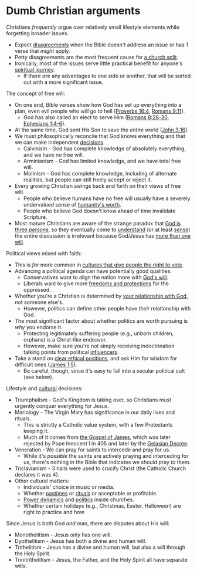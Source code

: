 
# Dumb Christian arguments

Christians *frequently* argue over relatively small lifestyle elements while forgetting broader issues.

- Expect [disagreements](people-5_conflicts.md) when the Bible doesn't address an issue or has 1 verse that *might* apply.
- Petty disagreements are the most frequent cause for [a church split](history-church.md).
- Ironically, most of the issues serve little practical benefit for anyone's [spiritual journey](spiritual-exercises.md).
  - If there *are* any advantages to one side or another, that will be sorted out with a more significant issue.

The concept of free will:

- On one end, Bible verses show how God has set up everything into a plan, even evil people who will go to hell ([Proverbs 16:4](https://biblehub.com/proverbs/16-4.htm), [Romans 9:11](https://biblehub.com/romans/9-11.htm)).
  - God has also called an elect to serve Him ([Romans 8:28-30](https://biblehub.com/bsb/romans/8.htm), [Ephesians 1:4-6](https://biblehub.com/ephesians/1.htm)).
- At the same time, God sent His Son to save the *entire* world ([John 3:16](https://biblehub.com/john/3-16.htm)).
- We must philosophically reconcile that God knows everything and that we can make independent [decisions](people-decisions.md).
  - Calvinism - God has complete knowledge of absolutely everything, and we have no free will.
  - Arminianism - God has limited knowledge, and we have total free will.
  - Molinism - God has complete knowledge, including of alternate realities, but people can still freely accept or reject it.
- Every growing Christian swings back and forth on their views of free will.
  - People who believe humans have no free will usually have a severely undervalued sense of [humanity's worth](humanity-christian.md).
  - People who believe God doesn't know ahead of time invalidate Scripture.
- Most mature Christians are aware of the strange paradox that [God is three *persons*](god.md), so they eventually come to [understand](understanding.md) (or at least [sense](mind-feelings.md)) the entire discussion is irrelevant because God/Jesus has [more than one will](god-will.md).

Political views mixed with faith:

- This is *far* more common in [cultures that give people the right to vote](politics-systems.md).
- Advancing a political agenda can have potentially good qualities:
  - Conservatives want to align the nation more with [God's will](god-will.md).
  - Liberals want to give more [freedoms and protections](people-boundaries.md) for the oppressed.
- Whether you're a Christian is determined by [*your* relationship with God](identity.md), not someone else's.
  - However, politics can define other people have *their* relationship with God.
- The most significant factor about whether politics are worth pursuing is *why* you endorse it.
  - Protecting legitimately suffering people (e.g., unborn children, orphans) is a Christ-like endeavor.
  - However, make sure you're not simply receiving indoctrination talking points from political [influencers](power-influence.md).
- Take a stand on [clear ethical positions](morality.md), and ask Him for wisdom for difficult ones ([James 1:5](https://biblehub.com/james/1-5.htm)).
  - Be careful, though, since it's easy to fall into a secular political cult (see below).

Lifestyle and [cultural](people-culture.md) decisions:

- Triumphalism - God's Kingdom is taking over, so Christians must urgently conquer everything for Jesus.
- Mariology - The Virgin Mary has significance in our daily lives and rituals.
  - This is strictly a Catholic value system, with a few Protestants keeping it.
  - Much of it comes from [the Gospel of James](https://en.wikipedia.org/wiki/Gospel_of_James), which was later rejected by Pope Innocent I in 405 and later by the [Gelasian Decree](https://en.wikipedia.org/wiki/Gelasian_Decree).
- Veneration - We can pray for saints to intercede and pray for us.
  - While it's *possible* the saints are actively praying and interceding for us, there's nothing in the Bible that indicates we should pray *to* them.
- Triclavianism - 3 nails were used to crucify Christ (the Catholic Church declares it was 4).
- Other cultural matters:
  - Individuals' choice in music or media.
  - Whether [pastimes](fun.md) or [rituals](spiritual-exercises.md) or acceptable or profitable.
  - [Power dynamics](power-types.md) and [politics](groups-large.md) inside churches.
  - Whether certain holidays (e.g., Christmas, Easter, Halloween) are right to practice and how.

Since Jesus is both God *and* man, there are disputes about His will:

- Monothelitism - Jesus only has one will.
- Dyothelitism - Jesus has both a divine and human will.
- Trithelitism - Jesus has a divine and human will, but also a will through the Holy Spirit.
- Trinitrithelitism - Jesus, the Father, and the Holy Spirit all have separate wills.
